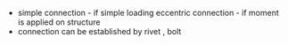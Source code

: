 - simple connection - if simple loading
eccentric connection - if moment is applied on structure 
- connection can be established by rivet , bolt